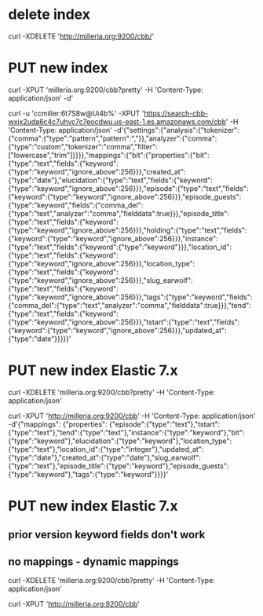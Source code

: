 # delete index
curl -XDELETE 'http://milleria.org:9200/cbb/'

# PUT new index
curl -XPUT 'milleria.org:9200/cbb?pretty' -H 'Content-Type: application/json' -d'

curl -u 'ccmiller:6t7S8w@Ui4b%' -XPUT 'https://search-cbb-wxjx2uda6c4c7uhvc7c7eocdwu.us-east-1.es.amazonaws.com/cbb' -H 'Content-Type: application/json' -d'{"settings":{"analysis":{"tokenizer":{"comma":{"type":"pattern","pattern":","}},"analyzer":{"comma":{"type":"custom","tokenizer":"comma","filter":["lowercase","trim"]}}}},"mappings":{"bit":{"properties":{"bit":{"type":"text","fields":{"keyword":{"type":"keyword","ignore_above":256}}},"created_at":{"type":"date"},"elucidation":{"type":"text","fields":{"keyword":{"type":"keyword","ignore_above":256}}},"episode":{"type":"text","fields":{"keyword":{"type":"keyword","ignore_above":256}}},"episode_guests":{"type":"keyword","fields":{"comma_del":{"type":"text","analyzer":"comma","fielddata":true}}},"episode_title":{"type":"text","fields":{"keyword":{"type":"keyword","ignore_above":256}}},"holding":{"type":"text","fields":{"keyword":{"type":"keyword","ignore_above":256}}},"instance":{"type":"text","fields":{"keyword":{"type":"keyword"}}},"location_id":{"type":"text","fields":{"keyword":{"type":"keyword","ignore_above":256}}},"location_type":{"type":"text","fields":{"keyword":{"type":"keyword","ignore_above":256}}},"slug_earwolf":{"type":"text","fields":{"keyword":{"type":"keyword","ignore_above":256}}},"tags":{"type":"keyword","fields":{"comma_del":{"type":"text","analyzer":"comma","fielddata":true}}},"tend":{"type":"text","fields":{"keyword":{"type":"keyword","ignore_above":256}}},"tstart":{"type":"text","fields":{"keyword":{"type":"keyword","ignore_above":256}}},"updated_at":{"type":"date"}}}}}'


# PUT new index Elastic 7.x
curl -XDELETE 'milleria.org:9200/cbb?pretty' -H 'Content-Type: application/json'

curl -XPUT 'http://milleria.org:9200/cbb' -H 'Content-Type: application/json' -d'{"mappings": {"properties": {"episode":{"type":"text"},"tstart":{"type":"text"},"tend":{"type":"text"},"instance":{"type":"keyword"},"bit":{"type":"keyword"},"elucidation":{"type":"keyword"},"location_type":{"type":"text"},"location_id":{"type":"integer"},"updated_at":{"type":"date"},"created_at":{"type":"date"},"slug_earwolf":{"type":"text"},"episode_title":{"type":"keyword"},"episode_guests":{"type":"keyword"},"tags":{"type":"keyword"}}}}'


# PUT new index Elastic 7.x
## prior version keyword fields don't work
## no mappings - dynamic mappings

curl -XDELETE 'milleria.org:9200/cbb?pretty' -H 'Content-Type: application/json'

curl -XPUT 'http://milleria.org:9200/cbb'